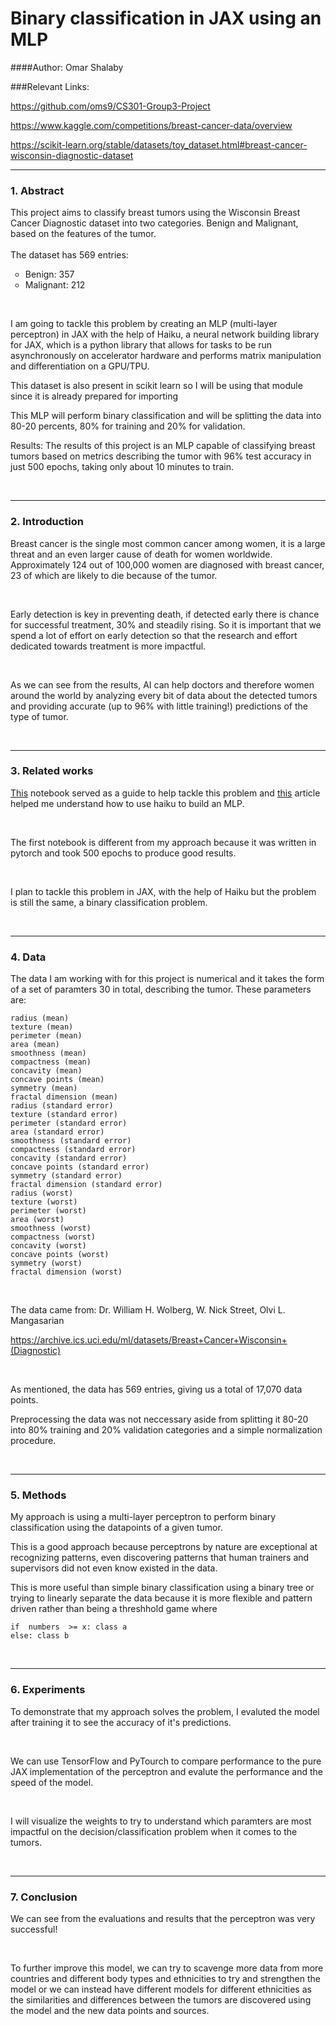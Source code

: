 # Binary classification in JAX using an MLP
####Author:  Omar Shalaby



###Relevant Links:

https://github.com/oms9/CS301-Group3-Project

https://www.kaggle.com/competitions/breast-cancer-data/overview

https://scikit-learn.org/stable/datasets/toy_dataset.html#breast-cancer-wisconsin-diagnostic-dataset



---
### 1. Abstract
This project aims to classify breast tumors using the Wisconsin Breast Cancer Diagnostic dataset into two categories. Benign and Malignant, based on the features of the tumor.
<br><br>
The dataset has 569 entries:
<ul type = "circle">
<li>Benign: 357
<li>Malignant: 212
</ul>


<br>

I am going to tackle this problem by creating an MLP (multi-layer perceptron) in JAX with the help of Haiku, a neural network building library for JAX, which is a python library that allows for tasks to be run asynchronously on accelerator hardware and performs matrix manipulation and differentiation on a GPU/TPU.

This dataset is also present in scikit learn so I will be using that module since it is already prepared for importing

This MLP will perform binary classification and will be splitting the data into 80-20 percents, 80% for training and 20% for validation.
<br>

Results: The results of this project is an MLP capable of classifying breast tumors based on metrics describing the tumor with 96% test accuracy in just 500 epochs, taking only about 10 minutes to train.

<br>

---
### 2. Introduction
Breast cancer is the single most common cancer among women, it is a large threat and an even larger cause of death for women worldwide. Approximately 124 out of 100,000 women are diagnosed with breast cancer, 23 of which are likely to die because of the tumor.

<br>

Early detection is key in preventing death, if detected early there is chance for successful treatment, 30% and steadily rising. So it is important that we spend a lot of effort on early detection so that the research and effort dedicated towards treatment is more impactful.

<br>

As we can see from the results, AI can help doctors and therefore women around the world by analyzing every bit of data about the detected tumors and providing accurate (up to 96% with little training!) predictions of the type of tumor.

<br>

---


### 3. Related works
[This](https://www.kaggle.com/code/ratnesh88/breast-cancer-prediction-using-pytorch/notebook) notebook served as a guide to help tackle this problem and [this](https://theaisummer.com/jax-transformer/) article helped me understand how to use haiku to build an MLP.

<br>

The first notebook is different from my approach because it was written in pytorch and took 500 epochs to produce good results.

<br>

I plan to tackle this problem in JAX, with the help of Haiku but the problem is still the same, a binary classification problem.

<br>

---


### 4. Data
The data I am working with for this project is numerical and it takes the form of a
set of paramters 30 in total, describing the tumor. These parameters are:

```
radius (mean)
texture (mean)
perimeter (mean)
area (mean)
smoothness (mean)
compactness (mean)
concavity (mean)
concave points (mean)
symmetry (mean)
fractal dimension (mean)
radius (standard error)
texture (standard error)
perimeter (standard error)
area (standard error)
smoothness (standard error)
compactness (standard error)
concavity (standard error)
concave points (standard error)
symmetry (standard error)
fractal dimension (standard error)
radius (worst)
texture (worst)
perimeter (worst)
area (worst)
smoothness (worst)
compactness (worst)
concavity (worst)
concave points (worst)
symmetry (worst)
fractal dimension (worst)
```

<br>

The data came from: Dr. William H. Wolberg, W. Nick Street, Olvi L. Mangasarian

https://archive.ics.uci.edu/ml/datasets/Breast+Cancer+Wisconsin+(Diagnostic)


<br>

As mentioned, the data has 569 entries, giving us a total of 17,070 data points. 

Preprocessing the data was not neccessary aside from splitting it 80-20 into 80% training and 20% validation categories and a simple normalization procedure.

<br>

---


### 5. Methods
My approach is using a multi-layer perceptron to perform binary classification using the datapoints of a given tumor.

This is a good approach because perceptrons by nature are exceptional at recognizing patterns, even discovering patterns that human trainers and supervisors did not even know existed in the data.

This is more useful than simple binary classification using a binary tree or trying to linearly separate the data because it is more flexible and pattern driven rather than being a threshhold game where 

```
if  numbers  >= x: class a
else: class b
```

<br>

---


### 6. Experiments
To demonstrate that my approach solves the problem, I evaluted the model after training it to see the accuracy of it's predictions.

<br>

We can use TensorFlow and PyTourch to compare performance to the pure JAX implementation of the perceptron and evalute the performance and the speed of the model.

<br>

I will visualize the weights to try to understand which paramters are most impactful on the decision/classification problem when it comes to the tumors.

<br>

---


### 7. Conclusion
We can see from the evaluations and results that the perceptron was very successful!

<br>

To further improve this model, we can try to scavenge more data from more countries and different body types and ethnicities to try and strengthen the model or we can instead have different models for different ethnicities as the similarities and differences between the tumors are discovered using the model and the new data points and sources.

<br>


